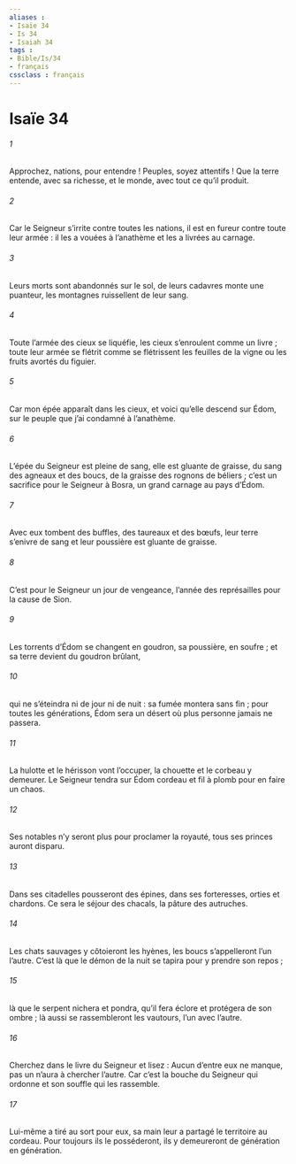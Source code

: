 ```yaml
---
aliases : 
- Isaïe 34
- Is 34
- Isaiah 34
tags : 
- Bible/Is/34
- français
cssclass : français
---
```


# Isaïe 34

###### 1
Approchez, nations, pour entendre !
Peuples, soyez attentifs !
Que la terre entende, avec sa richesse,
et le monde, avec tout ce qu’il produit.
###### 2
Car le Seigneur s’irrite contre toutes les nations,
il est en fureur contre toute leur armée :
il les a vouées à l’anathème
et les a livrées au carnage.
###### 3
Leurs morts sont abandonnés sur le sol,
de leurs cadavres monte une puanteur,
les montagnes ruissellent de leur sang.
###### 4
Toute l’armée des cieux se liquéfie,
les cieux s’enroulent comme un livre ;
toute leur armée se flétrit
comme se flétrissent les feuilles de la vigne
ou les fruits avortés du figuier.
###### 5
Car mon épée apparaît dans les cieux,
et voici qu’elle descend sur Édom,
sur le peuple que j’ai condamné à l’anathème.
###### 6
L’épée du Seigneur est pleine de sang,
elle est gluante de graisse,
du sang des agneaux et des boucs,
de la graisse des rognons de béliers ;
c’est un sacrifice pour le Seigneur à Bosra,
un grand carnage au pays d’Édom.
###### 7
Avec eux tombent des buffles,
des taureaux et des bœufs,
leur terre s’enivre de sang
et leur poussière est gluante de graisse.
###### 8
C’est pour le Seigneur un jour de vengeance,
l’année des représailles pour la cause de Sion.
###### 9
Les torrents d’Édom se changent en goudron,
sa poussière, en soufre ;
et sa terre devient du goudron brûlant,
###### 10
qui ne s’éteindra ni de jour ni de nuit :
sa fumée montera sans fin ;
pour toutes les générations, Édom sera un désert
où plus personne jamais ne passera.
###### 11
La hulotte et le hérisson vont l’occuper,
la chouette et le corbeau y demeurer.
Le Seigneur tendra sur Édom cordeau et fil à plomb
pour en faire un chaos.
###### 12
Ses notables n’y seront plus pour proclamer la royauté,
tous ses princes auront disparu.
###### 13
Dans ses citadelles pousseront des épines,
dans ses forteresses, orties et chardons.
Ce sera le séjour des chacals,
la pâture des autruches.
###### 14
Les chats sauvages y côtoieront les hyènes,
les boucs s’appelleront l’un l’autre.
C’est là que le démon de la nuit se tapira
pour y prendre son repos ;
###### 15
là que le serpent nichera et pondra,
qu’il fera éclore et protégera de son ombre ;
là aussi se rassembleront les vautours,
l’un avec l’autre.
###### 16
Cherchez dans le livre du Seigneur et lisez :
Aucun d’entre eux ne manque,
pas un n’aura à chercher l’autre.
Car c’est la bouche du Seigneur qui ordonne
et son souffle qui les rassemble.
###### 17
Lui-même a tiré au sort pour eux,
sa main leur a partagé le territoire au cordeau.
Pour toujours ils le posséderont,
ils y demeureront de génération en génération.
